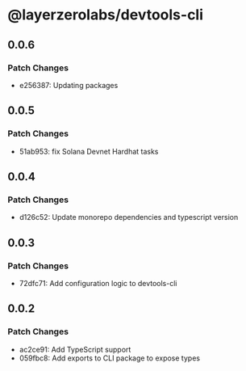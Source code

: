 # @layerzerolabs/devtools-cli

## 0.0.6

### Patch Changes

- e256387: Updating packages

## 0.0.5

### Patch Changes

- 51ab953: fix Solana Devnet Hardhat tasks

## 0.0.4

### Patch Changes

- d126c52: Update monorepo dependencies and typescript version

## 0.0.3

### Patch Changes

- 72dfc71: Add configuration logic to devtools-cli

## 0.0.2

### Patch Changes

- ac2ce91: Add TypeScript support
- 059fbc8: Add exports to CLI package to expose types
